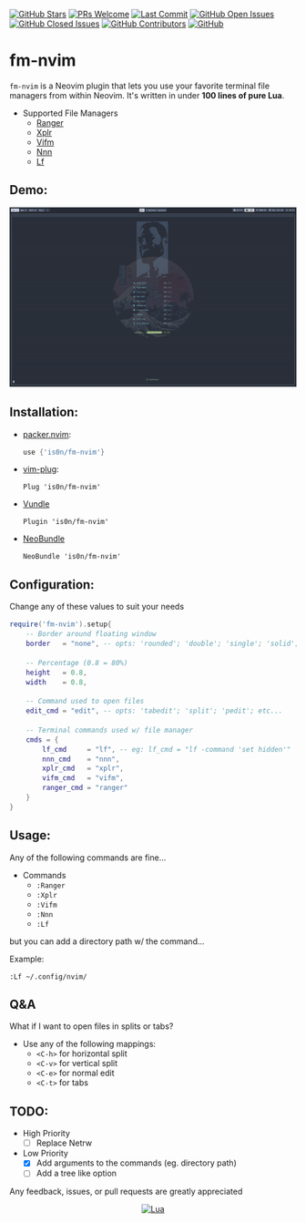 [![GitHub Stars](https://img.shields.io/github/stars/is0n/fm-nvim.svg?style=social&label=Star&maxAge=2592000)](https://github.com/is0n/fm-nvim/stargazers/)
[![PRs Welcome](https://img.shields.io/badge/PRs-welcome-brightgreen.svg)](http://makeapullrequest.com)
[![Last Commit](https://img.shields.io/github/last-commit/is0n/fm-nvim)](https://github.com/is0n/fm-nvim/pulse)
[![GitHub Open Issues](https://img.shields.io/github/issues/is0n/fm-nvim.svg)](https://github.com/is0n/fm-nvim/issues/)
[![GitHub Closed Issues](https://img.shields.io/github/issues-closed/is0n/fm-nvim.svg)](https://github.com/is0n/fm-nvim/issues?q=is%3Aissue+is%3Aclosed)
[![GitHub Contributors](https://img.shields.io/github/contributors/is0n/fm-nvim.svg)](https://github.com/is0n/fm-nvim/graphs/contributors/)
[![GitHub](https://img.shields.io/github/license/is0n/fm-nvim?logo=GNU)](https://github.com/is0n/fm-nvim/blob/master/LICENSE)

# fm-nvim
`fm-nvim` is a Neovim plugin that lets you use your favorite terminal file managers from within Neovim. It's written in under **100 lines of pure Lua**.

* Supported File Managers
	* [Ranger](https://github.com/ranger/ranger)
	* [Xplr](https://github.com/sayanarijit/xplr)
	* [Vifm](https://github.com/vifm/vifm)
	* [Nnn](https://github.com/jarun/nnn)
	* [Lf](https://github.com/gokcehan/lf)

## Demo:
![Demo](Demo.gif)

## Installation:
* [packer.nvim](https://github.com/wbthomason/packer.nvim):
	```lua
	use {'is0n/fm-nvim'}
	```
* [vim-plug](https://github.com/junegunn/vim-plug):
	```vim
	Plug 'is0n/fm-nvim'
	```
* [Vundle](https://github.com/VundleVim/Vundle.vim)
	```vim
	Plugin 'is0n/fm-nvim'
	```
* [NeoBundle](https://github.com/Shougo/neobundle.vim)
	```vim
	NeoBundle 'is0n/fm-nvim'
	```

## Configuration:
Change any of these values to suit your needs
```lua
require('fm-nvim').setup{
	-- Border around floating window
	border   = "none", -- opts: 'rounded'; 'double'; 'single'; 'solid'; 'shawdow'

	-- Percentage (0.8 = 80%)
	height   = 0.8,
	width    = 0.8,

	-- Command used to open files
	edit_cmd = "edit", -- opts: 'tabedit'; 'split'; 'pedit'; etc...

	-- Terminal commands used w/ file manager
	cmds = {
		lf_cmd     = "lf", -- eg: lf_cmd = "lf -command 'set hidden'"
		nnn_cmd    = "nnn",
		xplr_cmd   = "xplr",
		vifm_cmd   = "vifm",
		ranger_cmd = "ranger"
	}
}
```

## Usage:
Any of the following commands are fine...
* Commands
	* `:Ranger`
	* `:Xplr`
	* `:Vifm`
	* `:Nnn`
	* `:Lf`

but you can add a directory path w/ the command...

Example:
```
:Lf ~/.config/nvim/
```

## Q&A
What if I want to open files in splits or tabs?
* Use any of the following mappings:
  * `<C-h>` for horizontal split
  * `<C-v>` for vertical split
  * `<C-e>` for normal edit
  * `<C-t>` for tabs

## TODO:
* High Priority
	* [ ] Replace Netrw
* Low Priority
	* [x] Add arguments to the commands (eg. directory path)
	* [ ] Add a tree like option

Any feedback, issues, or pull requests are greatly appreciated

<div align="center" id="madewithlua">
	
[![Lua](https://img.shields.io/badge/Made%20with%20Lua-blue.svg?style=for-the-badge&logo=lua)](#madewithlua)
	
</div>
